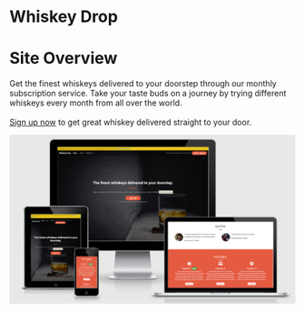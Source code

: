 # Whiskey Drop

# Site Overview

Get the finest whiskeys delivered to your doorstep through our monthly subscription service. Take your taste buds on a journey by trying different whiskeys every month from all over the world.
<br><br>
[Sign up now](https://bens6477.github.io/whiskey-drop/) to get great whiskey delivered straight to your door.

![Whiskey Drop Website](images/whiskey-drop.png)


